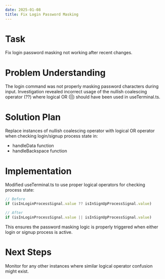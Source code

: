 ```yaml
---
date: 2025-01-08
title: Fix Login Password Masking
---
```


# Task
Fix login password masking not working after recent changes.

# Problem Understanding
The login command was not properly masking password characters during input. Investigation revealed incorrect usage of the nullish coalescing operator (??) where logical OR (||) should have been used in useTerminal.ts.

# Solution Plan
Replace instances of nullish coalescing operator with logical OR operator when checking login/signup process state in:
- handleData function
- handleBackspace function

# Implementation
Modified useTerminal.ts to use proper logical operators for checking process state:
```typescript
// Before
if (isInLoginProcessSignal.value ?? isInSignUpProcessSignal.value)

// After
if (isInLoginProcessSignal.value || isInSignUpProcessSignal.value)
```

This ensures the password masking logic is properly triggered when either login or signup process is active.

# Next Steps
Monitor for any other instances where similar logical operator confusion might exist.
